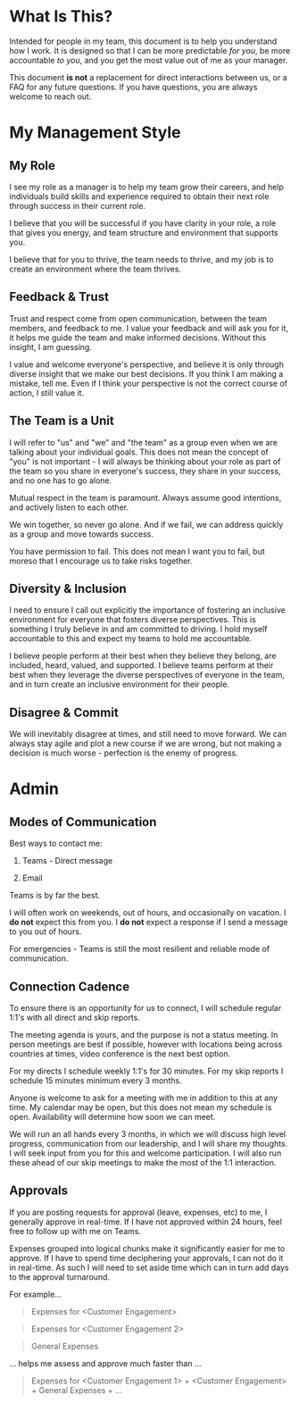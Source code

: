 # What Is This?

Intended for people in my team, this document is to help you understand how I
work. It is designed so that I can be more predictable *for you*, be more
accountable *to you*, and you get the most value out of me as your manager.

This document **is not** a replacement for direct interactions between us, or a
FAQ for any future questions. If you have questions, you are always welcome to
reach out.

# My Management Style

## My Role

I see my role as a manager is to help my team grow their careers, and help
individuals build skills and experience required to obtain their next role
through success in their current role.

I believe that you will be successful if you have clarity in your role, a role
that gives you energy, and team structure and environment that supports you.

I believe that for you to thrive, the team needs to thrive, and my job is to
create an environment where the team thrives.

## Feedback & Trust

Trust and respect come from open communication, between the team members, and
feedback to me. I value your feedback and will ask you for it, it helps me guide
the team and make informed decisions. Without this insight, I am guessing.

I value and welcome everyone's perspective, and believe it is only through
diverse insight that we make our best decisions. If you think I am making a
mistake, tell me. Even if I think your perspective is not the correct course of
action, I still value it.

## The Team is a Unit

I will refer to "us" and "we" and "the team" as a group even when we are talking
about your individual goals. This does not mean the concept of "you" is not
important - I will always be thinking about your role as part of the team so you
share in everyone's success, they share in your success, and no one has to go
alone.

Mutual respect in the team is paramount. Always assume good intentions, and
actively listen to each other.

We win together, so never go alone. And if we fail, we can address quickly as a
group and move towards success.

You have permission to fail. This does not mean I want you to fail, but moreso
that I encourage us to take risks together.

## Diversity & Inclusion

I need to ensure I call out explicitly the importance of fostering an inclusive
environment for everyone that fosters diverse perspectives. This is something I
truly believe in and am committed to driving. I hold myself accountable to this
and expect my teams to hold me accountable.

I believe people perform at their best when they believe they belong, are
included, heard, valued, and supported. I believe teams perform at their best
when they leverage the diverse perspectives of everyone in the team, and in turn
create an inclusive environment for their people.

## Disagree & Commit

We will inevitably disagree at times, and still need to move forward. We can
always stay agile and plot a new course if we are wrong, but not making a
decision is much worse - perfection is the enemy of progress.

# Admin

## Modes of Communication

Best ways to contact me:

1.  Teams - Direct message

2.  Email

Teams is by far the best.

I will often work on weekends, out of hours, and occasionally on vacation. I
**do not** expect this from you. I **do not** expect a response if I send a
message to you out of hours.

For emergencies - Teams is still the most resilient and reliable mode of 
communication.  

## Connection Cadence

To ensure there is an opportunity for us to connect, I will schedule regular
1:1's with all direct and skip reports.

The meeting agenda is yours, and the purpose is not a status meeting. In person
meetings are best if possible, however with locations being across countries at times, 
video conference is the next best option.

For my directs I schedule weekly 1:1's for 30 minutes. For my skip reports I
schedule 15 minutes minimum every 3 months.  

Anyone is welcome to ask for a meeting with me in addition to this at any time. My
calendar may be open, but this does not mean my schedule is open.  Availability will 
determine how soon we can meet.

We will run an all hands every 3 months, in which we will discuss high level
progress, communication from our leadership, and I will share my thoughts. I
will seek input from you for this and welcome participation. I will also run
these ahead of our skip meetings to make the most of the 1:1 interaction.

## Approvals

If you are posting requests for approval (leave, expenses, etc) to me, I
generally approve in real-time. If I have not approved within 24 hours, feel
free to follow up with me on Teams.

Expenses grouped into logical chunks make it significantly easier for me to
approve. If I have to spend time deciphering your approvals, I can not do it in
real-time. As such I will need to set aside time which can in turn add days to
the approval turnaround.

For example...

>   Expenses for \<Customer Engagement\>

>   Expenses for \<Customer Engagement 2\>

>   General Expenses

... helps me assess and approve much faster than ...

>   Expenses for \<Customer Engagement 1\> + \<Customer Engagement\> + General
>   Expenses + ...
